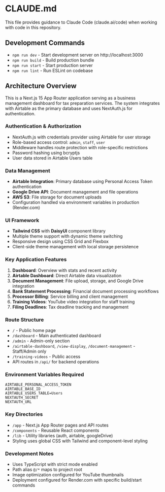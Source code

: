 # CLAUDE.md

This file provides guidance to Claude Code (claude.ai/code) when working with code in this repository.

## Development Commands

- `npm run dev` - Start development server on http://localhost:3000
- `npm run build` - Build production bundle
- `npm run start` - Start production server
- `npm run lint` - Run ESLint on codebase

## Architecture Overview

This is a Next.js 15 App Router application serving as a business management dashboard for tax preparation services. The system integrates with Airtable as the primary database and uses NextAuth.js for authentication.

### Authentication & Authorization
- NextAuth.js with credentials provider using Airtable for user storage
- Role-based access control: `admin`, `staff`, `user`
- Middleware handles route protection with role-specific restrictions
- Password hashing using bcryptjs
- User data stored in Airtable Users table

### Data Management
- **Airtable Integration**: Primary database using Personal Access Token authentication
- **Google Drive API**: Document management and file operations
- **AWS S3**: File storage for document uploads
- Configuration handled via environment variables in production (Render.com)

### UI Framework
- **Tailwind CSS** with **DaisyUI** component library
- Multiple theme support with dynamic theme switching
- Responsive design using CSS Grid and Flexbox
- Client-side theme management with local storage persistence

### Key Application Features
1. **Dashboard**: Overview with stats and recent activity
2. **Airtable Dashboard**: Direct Airtable data visualization
3. **Document Management**: File upload, storage, and Google Drive integration
4. **Bank Statement Processing**: Financial document processing workflows
5. **Processor Billing**: Service billing and client management
6. **Training Videos**: YouTube video integration for staff training
7. **Filing Deadlines**: Tax deadline tracking and management

### Route Structure
- `/` - Public home page
- `/dashboard` - Main authenticated dashboard
- `/admin` - Admin-only section
- `/airtable-dashboard`, `/view-display`, `/document-management` - Staff/Admin only
- `/training-videos` - Public access
- API routes in `/api/` for backend operations

### Environment Variables Required
```
AIRTABLE_PERSONAL_ACCESS_TOKEN
AIRTABLE_BASE_ID  
AIRTABLE_USERS_TABLE=Users
NEXTAUTH_SECRET
NEXTAUTH_URL
```

### Key Directories
- `/app` - Next.js App Router pages and API routes
- `/components` - Reusable React components
- `/lib` - Utility libraries (auth, airtable, googleDrive)
- Styling uses global CSS with Tailwind and component-level styling

### Development Notes
- Uses TypeScript with strict mode enabled
- Path alias `@/*` maps to project root
- Image optimization configured for YouTube thumbnails
- Deployment configured for Render.com with specific build/start commands